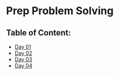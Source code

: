 # Prep Problem Solving

## Table of Content:
- [Day 01](day-01/Challenge01.js)
- [Day 02](day-02/Challenge02.js)
- [Day 03](day-03/Challenge03.js)
- [Day 04](day-04/Challenge04.js)
